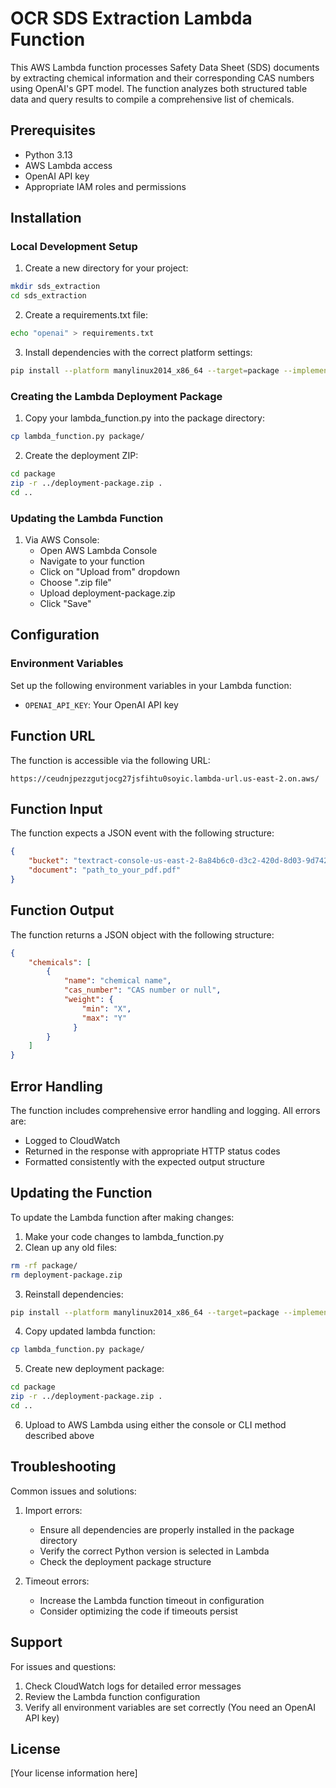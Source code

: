 # OCR SDS Extraction Lambda Function

This AWS Lambda function processes Safety Data Sheet (SDS) documents by extracting chemical information and their corresponding CAS numbers using OpenAI's GPT model. The function analyzes both structured table data and query results to compile a comprehensive list of chemicals.

## Prerequisites

- Python 3.13
- AWS Lambda access
- OpenAI API key
- Appropriate IAM roles and permissions

## Installation

### Local Development Setup

1. Create a new directory for your project:
```bash
mkdir sds_extraction
cd sds_extraction
```

2. Create a requirements.txt file:
```bash
echo "openai" > requirements.txt
```

3. Install dependencies with the correct platform settings:
```bash
pip install --platform manylinux2014_x86_64 --target=package --implementation cp --python-version 3.13 --only-binary=:all: --upgrade -r requirements.txt
```

### Creating the Lambda Deployment Package

1. Copy your lambda_function.py into the package directory:
```bash
cp lambda_function.py package/
```

2. Create the deployment ZIP:
```bash
cd package
zip -r ../deployment-package.zip .
cd ..
```

### Updating the Lambda Function

1. Via AWS Console:
   - Open AWS Lambda Console
   - Navigate to your function
   - Click on "Upload from" dropdown
   - Choose ".zip file"
   - Upload deployment-package.zip
   - Click "Save"


## Configuration

### Environment Variables

Set up the following environment variables in your Lambda function:

- `OPENAI_API_KEY`: Your OpenAI API key

## Function URL

The function is accessible via the following URL:
```
https://ceudnjpezzgutjocg27jsfihtu0soyic.lambda-url.us-east-2.on.aws/
```

## Function Input

The function expects a JSON event with the following structure:
```json
{
    "bucket": "textract-console-us-east-2-8a84b6c0-d3c2-420d-8d03-9d742797b315",
    "document": "path_to_your_pdf.pdf"
}
```

## Function Output

The function returns a JSON object with the following structure:
```json
{
    "chemicals": [
        {    
            "name": "chemical name",
            "cas_number": "CAS number or null",
            "weight": {
                "min": "X",
                "max": "Y"
              }
        }
    ]
}
```

## Error Handling

The function includes comprehensive error handling and logging. All errors are:
- Logged to CloudWatch
- Returned in the response with appropriate HTTP status codes
- Formatted consistently with the expected output structure

## Updating the Function

To update the Lambda function after making changes:

1. Make your code changes to lambda_function.py
2. Clean up any old files:
```bash
rm -rf package/
rm deployment-package.zip
```

3. Reinstall dependencies:
```bash
pip install --platform manylinux2014_x86_64 --target=package --implementation cp --python-version 3.13 --only-binary=:all: --upgrade -r requirements.txt
```

4. Copy updated lambda function:
```bash
cp lambda_function.py package/
```

5. Create new deployment package:
```bash
cd package
zip -r ../deployment-package.zip .
cd ..
```

6. Upload to AWS Lambda using either the console or CLI method described above

## Troubleshooting

Common issues and solutions:

1. Import errors:
   - Ensure all dependencies are properly installed in the package directory
   - Verify the correct Python version is selected in Lambda
   - Check the deployment package structure

2. Timeout errors:
   - Increase the Lambda function timeout in configuration
   - Consider optimizing the code if timeouts persist


## Support

For issues and questions:
1. Check CloudWatch logs for detailed error messages
2. Review the Lambda function configuration
3. Verify all environment variables are set correctly (You need an OpenAI API key)

## License

[Your license information here]
